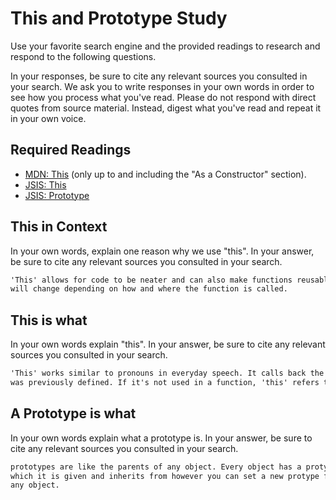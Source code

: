 # This and Prototype Study

Use your favorite search engine and the provided readings to research and
respond to the following questions.

In your responses, be sure to cite any relevant sources you consulted in your
search. We ask you to write responses in your own words in order to see how you
process what you've read. Please do not respond with direct quotes from source
material. Instead, digest what you've read and repeat it in your own voice.

## Required Readings

-   [MDN: This](https://developer.mozilla.org/en-US/docs/Web/JavaScript/Reference/Operators/this)
(only up to and including the "As a Constructor" section).
-   [JSIS: This](http://javascriptissexy.com/understand-javascripts-this-with-clarity-and-master-it/)
-   [JSIS: Prototype](http://javascriptissexy.com/javascript-prototype-in-plain-detailed-language/)

## This in Context

In your own words, explain one reason why we use "this". In your answer, be
sure to cite any relevant sources you consulted in your search.

```md
'This' allows for code to be neater and can also make functions reusable. This
will change depending on how and where the function is called.
```

## This is what

In your own words explain "this".  In your answer, be
sure to cite any relevant sources you consulted in your search.

```md
'This' works similar to pronouns in everyday speech. It calls back the object which
was previously defined. If it's not used in a function, 'this' refers to the document.
```

## A Prototype is what

In your own words explain what a prototype is.  In your answer, be
sure to cite any relevant sources you consulted in your search.

```md
prototypes are like the parents of any object. Every object has a protype
which it is given and inherits from however you can set a new protype for
any object. 
```
